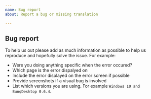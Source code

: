 ```yaml
---
name: Bug report
about: Report a bug or missing translation

---
```

## Bug report
To help us out please add as much information as possible to help us reproduce and hopefully solve the issue.
For example:
- Were you doing anything specific when the error occured?
- Which page is the error dispalyed on
- Include the error displayed on the error screen if possible
- Provide screenshots if a visual bug is involved
- List which versions you are using. For example `Windows 10 and BunqDesktop 0.6.4`.
